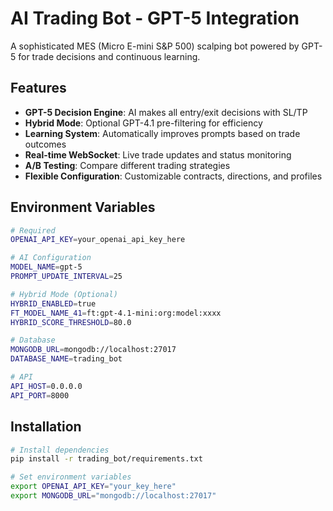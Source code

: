 # AI Trading Bot - GPT-5 Integration

A sophisticated MES (Micro E-mini S&P 500) scalping bot powered by GPT-5 for trade decisions and continuous learning.

## Features

- **GPT-5 Decision Engine**: AI makes all entry/exit decisions with SL/TP
- **Hybrid Mode**: Optional GPT-4.1 pre-filtering for efficiency  
- **Learning System**: Automatically improves prompts based on trade outcomes
- **Real-time WebSocket**: Live trade updates and status monitoring
- **A/B Testing**: Compare different trading strategies
- **Flexible Configuration**: Customizable contracts, directions, and profiles

## Environment Variables

```bash
# Required
OPENAI_API_KEY=your_openai_api_key_here

# AI Configuration
MODEL_NAME=gpt-5
PROMPT_UPDATE_INTERVAL=25

# Hybrid Mode (Optional)
HYBRID_ENABLED=true
FT_MODEL_NAME_41=ft:gpt-4.1-mini:org:model:xxxx
HYBRID_SCORE_THRESHOLD=80.0

# Database
MONGODB_URL=mongodb://localhost:27017
DATABASE_NAME=trading_bot

# API
API_HOST=0.0.0.0
API_PORT=8000
```

## Installation

```bash
# Install dependencies
pip install -r trading_bot/requirements.txt

# Set environment variables
export OPENAI_API_KEY="your_key_here"
export MONGODB_URL="mongodb://localhost:27017"
```
